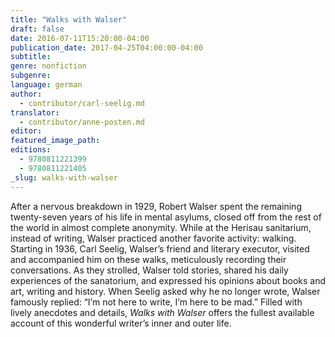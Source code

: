 ```yaml
---
title: "Walks with Walser"
draft: false
date: 2016-07-11T15:20:00-04:00
publication_date: 2017-04-25T04:00:00-04:00
subtitle:
genre: nonfiction
subgenre:
language: german
author:
  - contributor/carl-seelig.md
translator:
  - contributor/anne-posten.md
editor:
featured_image_path:
editions:
  - 9780811221399
  - 9780811221405
_slug: walks-with-walser
---
```


After a nervous breakdown in 1929, Robert Walser spent the remaining twenty-seven years of his life in mental asylums, closed off from the rest of the world in almost complete anonymity. While at the Herisau sanitarium, instead of writing, Walser practiced another favorite activity: walking. Starting in 1936, Carl Seelig, Walser’s friend and literary executor, visited and accompanied him on these walks, meticulously recording their conversations. As they strolled, Walser told stories, shared his daily experiences of the sanatorium, and expressed his opinions about books and art, writing and history. When Seelig asked why he no longer wrote, Walser famously replied: “I’m not here to write, I’m here to be mad.” Filled with lively anecdotes and details, _Walks with Walser_ offers the fullest available account of this wonderful writer’s inner and outer life.


